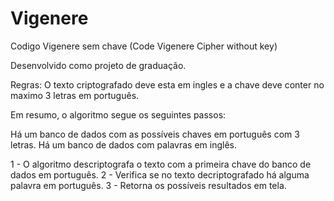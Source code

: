 # Vigenere
Codigo Vigenere sem chave (Code Vigenere Cipher without key)

Desenvolvido como projeto de graduação.

Regras:
O texto criptografado deve esta em ingles e a chave deve conter no maximo 3 letras em português.

Em resumo, o algoritmo segue os seguintes passos:

Há um banco de dados com as possíveis chaves em português com 3 letras.
Há um banco de dados com palavras em inglês.

1 - O algoritmo descriptografa o texto com a primeira chave do banco de dados em português.
2 - Verifica se no texto decriptografado há alguma palavra em português.
3 - Retorna os possíveis resultados em tela.
